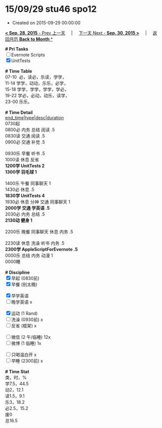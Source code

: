 # 15/09/29 stu46 spo12

- Created on 2015-09-29 00:00:00

[**< Sep. 28, 2015** - Prev 上一天](_archived/lifelogs/2015/09/d28.md) &nbsp; &nbsp; | &nbsp; &nbsp; [下一天 Next - **Sep. 30, 2015 >**](_archived/lifelogs/2015/09/d30.md) &nbsp; &nbsp; |  &nbsp; &nbsp; [返回月历 **Back to Month ^**](_archived/lifelogs/2015/09/index.md)
<br/><div><b># Pri Tasks</b></div><div><input type="checkbox"/>Evernote Scripts</div><div><input checked="true" type="checkbox"/>UnitTests</div><div><br/></div><div><b># Time Table</b></div><div>07-10  必，读必，乐读，学学，</div><div>11-14 学学，动动，乐乐，必学，</div><div>15-18 学学，学学，学学，学必，</div><div>19-22 学必，必动，动乐，读学，</div><div>23-00 乐乐。</div><div><br/></div><div><b># Time Detail</b></div><div><u>end_time|type|desc|duration</u></div><div>0730起</div><div>0800必 内务 总结 阅读 .5</div><div>0830读 交通 阅读 .5</div><div>0900必 交通 补觉 .5</div><div><br/></div><div>0930乐 早餐 听书 .5</div><div>1000读 休息 反省</div><div><b>1200学 UnitTests 2</b></div><div><b>1300学 羽毛球 1</b></div><div><br/></div><div>1400乐 午餐 同事聊天 1</div><div>1430必 休息 .5</div><div><b>1830学 UnitTests 4</b></div><div>1930必 休息 分神 交通 同事聊天 1</div><div><b>2000学 交通 学英语 .5</b></div><div>2030必 内务 总结 .5</div><div><b>2130动 健身 1</b></div><div><br/></div><div>2200乐 晚餐 同事聊天 休息 内务 .5</div><div><br/></div><div>2230读 休息 洗澡 听书 内务 .5</div><div><b>2300学 AppleScriptForEvernote .5</b></div><div>0000乐 总结 内务 动漫 1</div><div>0000睡</div><div><br/></div><div><b># Discipline</b></div><div><input checked="true" type="checkbox"/>早起 (0830前)</div><div><input checked="true" type="checkbox"/>早餐 (别太晚)</div><div><br/></div><div><input checked="true" type="checkbox"/>早学英语</div><div><input type="checkbox"/>晚学英语 x</div><div><br/></div><div><input checked="true" type="checkbox"/>运动 (1 Rand)</div><div><input type="checkbox"/>洗澡 (0930前) x</div><div><input type="checkbox"/>反省 (框架) x</div><div><br/></div><div><input type="checkbox"/>微信 (2 午/临睡) 12x</div><div><input type="checkbox"/>微博 (1 临睡) 1x</div><div><br/></div><div><input type="checkbox"/>只喝温白开 x</div><div><input type="checkbox"/>早睡 (2300前) x</div><div><br/></div><div><b># Time Stat</b></div><div>类，时，%</div><div>学7.5，44.5</div><div>动2，12.1</div><div>读1.5，9.1</div><div>乐3，18.2</div><div>必2.5，15.2</div><div>废0</div><div>总16.5</div>
